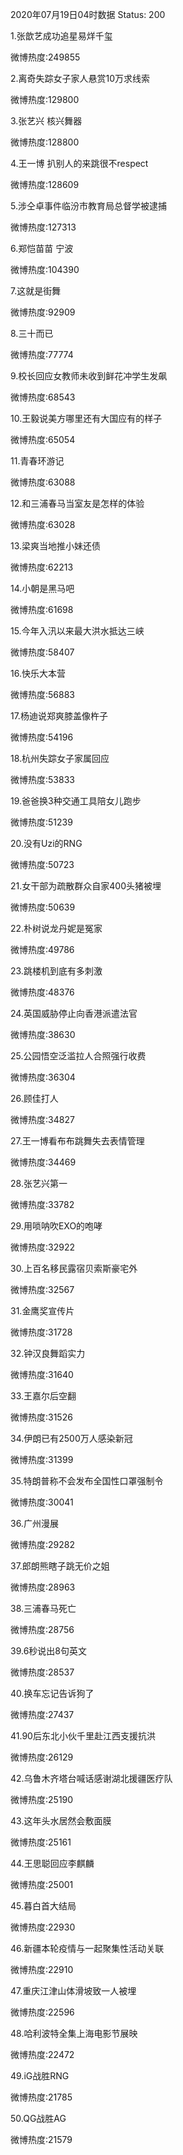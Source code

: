 2020年07月19日04时数据
Status: 200

1.张歆艺成功追星易烊千玺

微博热度:249855

2.离奇失踪女子家人悬赏10万求线索

微博热度:129800

3.张艺兴 核兴舞器

微博热度:128800

4.王一博 扒别人的来跳很不respect

微博热度:128609

5.涉仝卓事件临汾市教育局总督学被逮捕

微博热度:127313

6.郑恺苗苗 宁波

微博热度:104390

7.这就是街舞

微博热度:92909

8.三十而已

微博热度:77774

9.校长回应女教师未收到鲜花冲学生发飙

微博热度:68543

10.王毅说美方哪里还有大国应有的样子

微博热度:65054

11.青春环游记

微博热度:63088

12.和三浦春马当室友是怎样的体验

微博热度:63028

13.梁爽当地推小妹还债

微博热度:62213

14.小朝是黑马吧

微博热度:61698

15.今年入汛以来最大洪水抵达三峡

微博热度:58407

16.快乐大本营

微博热度:56883

17.杨迪说郑爽膝盖像杵子

微博热度:54196

18.杭州失踪女子家属回应

微博热度:53833

19.爸爸换3种交通工具陪女儿跑步

微博热度:51239

20.没有Uzi的RNG

微博热度:50723

21.女干部为疏散群众自家400头猪被埋

微博热度:50639

22.朴树说龙丹妮是冤家

微博热度:49786

23.跳楼机到底有多刺激

微博热度:48376

24.英国威胁停止向香港派遣法官

微博热度:38630

25.公园悟空泛滥拉人合照强行收费

微博热度:36304

26.顾佳打人

微博热度:34827

27.王一博看布布跳舞失去表情管理

微博热度:34469

28.张艺兴第一

微博热度:33782

29.用唢呐吹EXO的咆哮

微博热度:32922

30.上百名移民露宿贝索斯豪宅外

微博热度:32567

31.金鹰奖宣传片

微博热度:31728

32.钟汉良舞蹈实力

微博热度:31640

33.王嘉尔后空翻

微博热度:31526

34.伊朗已有2500万人感染新冠

微博热度:31399

35.特朗普称不会发布全国性口罩强制令

微博热度:30041

36.广州漫展

微博热度:29282

37.郎朗熊瞎子跳无价之姐

微博热度:28963

38.三浦春马死亡

微博热度:28756

39.6秒说出8句英文

微博热度:28537

40.换车忘记告诉狗了

微博热度:27437

41.90后东北小伙千里赴江西支援抗洪

微博热度:26129

42.乌鲁木齐塔台喊话感谢湖北援疆医疗队

微博热度:25190

43.这年头水居然会敷面膜

微博热度:25161

44.王思聪回应李麒麟

微博热度:25001

45.暮白首大结局

微博热度:22930

46.新疆本轮疫情与一起聚集性活动关联

微博热度:22910

47.重庆江津山体滑坡致一人被埋

微博热度:22596

48.哈利波特全集上海电影节展映

微博热度:22472

49.iG战胜RNG

微博热度:21785

50.QG战胜AG

微博热度:21579

